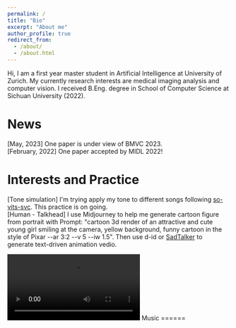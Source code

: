 ```yaml
---
permalink: /
title: "Bio"
excerpt: "About me"
author_profile: true
redirect_from: 
  - /about/
  - /about.html
---
```



Hi, I am a first year master student in Artificial Intelligence at  University of Zurich. My currently research interests are medical imaging analysis and computer vision. I received B.Eng. degree in School of Computer Science at Sichuan University (2022).

News
======
[May, 2023] One paper is under view of BMVC 2023.  
[February, 2022] One paper accepted by MIDL 2022!

Interests and Practice
======
[Tone simulation] I'm trying apply my tone to different songs following <a href="https://github.com/svc-develop-team/so-vits-svc"  target="opentype">so-vits-svc</a>. This practice is on going.  
[Human - Talkhead] I use Midjourney to help me generate cartoon figure from portrait with Prompt: "cartoon 3d render of an attractive and cute young girl smiling at the camera, yellow background, funny cartoon in the style of Pixar --ar 3:2 --v 5 --iw 1.5". Then use d-id or <a href="https://github.com/OpenTalker/SadTalker/tree/main"  target="opentype">SadTalker</a> to generate text-driven animation vedio.    




<video src="https://github.com/Roypic/Roypic.github.io/assets/50487307/1907e6d5-6c37-4ab1-8b0e-bbf398ccb3cc" controls="controls" style="max-width: 730px;">
</video>
Music
======
<link rel="stylesheet" href="https://cdn.jsdelivr.net/npm/aplayer@1.7.0/dist/APlayer.min.css">
<script src="https://cdn.jsdelivr.net/npm/aplayer@1.7.0/dist/APlayer.min.js"></script>
<script src="https://cdn.jsdelivr.net/npm/meting@1.1.0/dist/Meting.min.js"></script>
<div class="aplayer" data-id="1496089152" data-server="netease" data-type="song" data-mode="single"></div>
